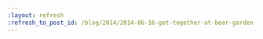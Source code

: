 ```yaml
---
:layout: refresh
:refresh_to_post_id: /blog/2014/2014-06-16-get-together-at-beer-garden-for-juc-berlin
---
```

